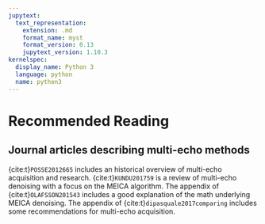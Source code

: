 ```yaml
---
jupytext:
  text_representation:
    extension: .md
    format_name: myst
    format_version: 0.13
    jupytext_version: 1.10.3
kernelspec:
  display_name: Python 3
  language: python
  name: python3
---
```


# Recommended Reading

## Journal articles describing multi-echo methods

{cite:t}`POSSE2012665` includes an historical overview of multi-echo acquisition and research.
{cite:t}`KUNDU201759` is a review of multi-echo denoising with a focus on the MEICA algorithm.
The appendix of {cite:t}`OLAFSSON201543` includes a good explanation of the math underlying MEICA denoising.
The appendix of {cite:t}`dipasquale2017comparing` includes some recommendations for multi-echo acquisition.

